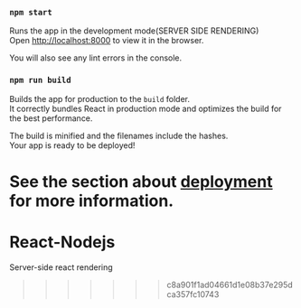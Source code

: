 

### `npm start`

Runs the app in the development mode(SERVER SIDE RENDERING)<br />
Open [http://localhost:8000](http://localhost:8000) to view it in the browser.

You will also see any lint errors in the console.



### `npm run build`

Builds the app for production to the `build` folder.<br />
It correctly bundles React in production mode and optimizes the build for the best performance.

The build is minified and the filenames include the hashes.<br />
Your app is ready to be deployed!

See the section about [deployment](https://facebook.github.io/create-react-app/docs/deployment) for more information.
=======
# React-Nodejs
Server-side react rendering
>>>>>>> c8a901f1ad04661d1e08b37e295dca357fc10743
